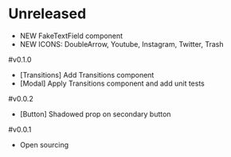 # Unreleased
- NEW FakeTextField component
- NEW ICONS: DoubleArrow, Youtube, Instagram, Twitter, Trash

#v0.1.0
- [Transitions] Add Transitions component
- [Modal] Apply Transitions component and add unit tests

#v0.0.2
- [Button] Shadowed prop on secondary button

#v0.0.1
- Open sourcing
